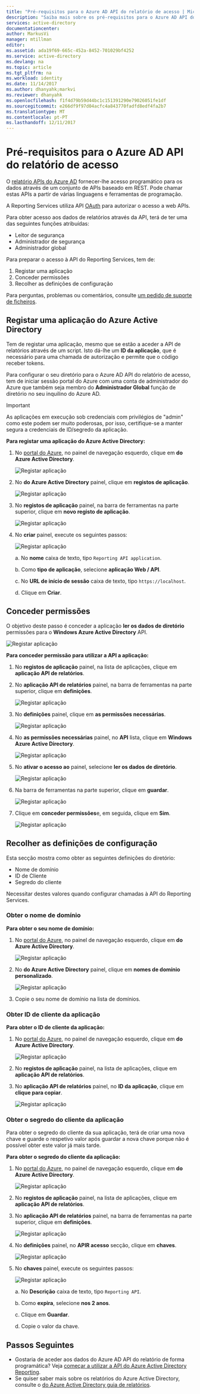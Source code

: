 ```yaml
---
title: "Pré-requisitos para o Azure AD API do relatório de acesso | Microsoft Docs"
description: "Saiba mais sobre os pré-requisitos para o Azure AD API do relatório de acesso"
services: active-directory
documentationcenter: 
author: MarkusVi
manager: mtillman
editor: 
ms.assetid: ada19f69-665c-452a-8452-701029bf4252
ms.service: active-directory
ms.devlang: na
ms.topic: article
ms.tgt_pltfrm: na
ms.workload: identity
ms.date: 11/14/2017
ms.author: dhanyahk;markvi
ms.reviewer: dhanyahk
ms.openlocfilehash: f1f4d79b59d44bc1c151391290e79026051fe1df
ms.sourcegitcommit: e266df9f97d04acfc4a843770fadfd8edf4fa2b7
ms.translationtype: MT
ms.contentlocale: pt-PT
ms.lasthandoff: 12/11/2017
---
```

# <a name="prerequisites-to-access-the-azure-ad-reporting-api"></a>Pré-requisitos para o Azure AD API do relatório de acesso

O [relatório APIs do Azure AD](https://msdn.microsoft.com/library/azure/ad/graph/howto/azure-ad-reports-and-events-preview) fornecer-lhe acesso programático para os dados através de um conjunto de APIs baseado em REST. Pode chamar estas APIs a partir de várias linguagens e ferramentas de programação.

A Reporting Services utiliza API [OAuth](https://msdn.microsoft.com/library/azure/dn645545.aspx) para autorizar o acesso a web APIs. 

Para obter acesso aos dados de relatórios através da API, terá de ter uma das seguintes funções atribuídas:

- Leitor de segurança
- Administrador de segurança
- Administrador global


Para preparar o acesso à API do Reporting Services, tem de:

1. Registar uma aplicação 
2. Conceder permissões 
3. Recolher as definições de configuração 

Para perguntas, problemas ou comentários, consulte [um pedido de suporte de ficheiros](https://docs.microsoft.com/azure/active-directory/active-directory-troubleshooting-support-howto).

## <a name="register-an-azure-active-directory-application"></a>Registar uma aplicação do Azure Active Directory

Tem de registar uma aplicação, mesmo que se estão a aceder a API de relatórios através de um script. Isto dá-lhe um **ID da aplicação**, que é necessário para uma chamada de autorização e permite que o código receber tokens.

Para configurar o seu diretório para o Azure AD API do relatório de acesso, tem de iniciar sessão portal do Azure com uma conta de administrador do Azure que também seja membro do **Administrador Global** função de diretório no seu inquilino do Azure AD.

> [!IMPORTANT]
> As aplicações em execução sob credenciais com privilégios de "admin" como este podem ser muito poderosas, por isso, certifique-se a manter segura a credenciais de ID/segredo da aplicação.
> 


**Para registar uma aplicação do Azure Active Directory:**

1. No [portal do Azure](https://portal.azure.com), no painel de navegação esquerdo, clique em **do Azure Active Directory**.
   
    ![Registar aplicação](./media/active-directory-reporting-api-prerequisites-azure-portal/01.png) 

2. No **do Azure Active Directory** painel, clique em **registos de aplicação**.

    ![Registar aplicação](./media/active-directory-reporting-api-prerequisites-azure-portal/02.png) 

3. No **registos de aplicação** painel, na barra de ferramentas na parte superior, clique em **novo registo de aplicação**.

    ![Registar aplicação](./media/active-directory-reporting-api-prerequisites-azure-portal/03.png)

4. No **criar** painel, execute os seguintes passos:

    ![Registar aplicação](./media/active-directory-reporting-api-prerequisites-azure-portal/04.png)

    a. No **nome** caixa de texto, tipo `Reporting API application`.

    b. Como **tipo de aplicação**, selecione **aplicação Web / API**.

    c. No **URL de início de sessão** caixa de texto, tipo `https://localhost`.

    d. Clique em **Criar**. 


## <a name="grant-permissions"></a>Conceder permissões 

O objetivo deste passo é conceder a aplicação **ler os dados de diretório** permissões para o **Windows Azure Active Directory** API.

![Registar aplicação](./media/active-directory-reporting-api-prerequisites-azure-portal/16.png)
 

**Para conceder permissão para utilizar a API a aplicação:**

1. No **registos de aplicação** painel, na lista de aplicações, clique em **aplicação API de relatórios**.

2. No **aplicação API de relatórios** painel, na barra de ferramentas na parte superior, clique em **definições**. 

    ![Registar aplicação](./media/active-directory-reporting-api-prerequisites-azure-portal/05.png)

3. No **definições** painel, clique em **as permissões necessárias**. 

    ![Registar aplicação](./media/active-directory-reporting-api-prerequisites-azure-portal/06.png)

4. No **as permissões necessárias** painel, no **API** lista, clique em **Windows Azure Active Directory**. 

    ![Registar aplicação](./media/active-directory-reporting-api-prerequisites-azure-portal/07.png)

5. No **ativar o acesso ao** painel, selecione **ler os dados de diretório**. 

    ![Registar aplicação](./media/active-directory-reporting-api-prerequisites-azure-portal/08.png)

6. Na barra de ferramentas na parte superior, clique em **guardar**.

    ![Registar aplicação](./media/active-directory-reporting-api-prerequisites-azure-portal/15.png)

7. Clique em **conceder permissões**e, em seguida, clique em **Sim**.

    ![Registar aplicação](./media/active-directory-reporting-api-prerequisites-azure-portal/17.png)


## <a name="gather-configuration-settings"></a>Recolher as definições de configuração 
Esta secção mostra como obter as seguintes definições do diretório:

* Nome de domínio
* ID de Cliente
* Segredo do cliente

Necessitar destes valores quando configurar chamadas à API do Reporting Services. 

### <a name="get-your-domain-name"></a>Obter o nome de domínio

**Para obter o seu nome de domínio:**

1. No [portal do Azure](https://portal.azure.com), no painel de navegação esquerdo, clique em **do Azure Active Directory**.
   
    ![Registar aplicação](./media/active-directory-reporting-api-prerequisites-azure-portal/01.png) 

2. No **do Azure Active Directory** painel, clique em **nomes de domínio personalizado**.

    ![Registar aplicação](./media/active-directory-reporting-api-prerequisites-azure-portal/09.png) 

3. Copie o seu nome de domínio na lista de domínios.


### <a name="get-your-applications-client-id"></a>Obter ID de cliente da aplicação

**Para obter o ID de cliente da aplicação:**

1. No [portal do Azure](https://portal.azure.com), no painel de navegação esquerdo, clique em **do Azure Active Directory**.
   
    ![Registar aplicação](./media/active-directory-reporting-api-prerequisites-azure-portal/01.png) 

2. No **registos de aplicação** painel, na lista de aplicações, clique em **aplicação API de relatórios**.

3. No **aplicação API de relatórios** painel, no **ID da aplicação**, clique em **clique para copiar**.

    ![Registar aplicação](./media/active-directory-reporting-api-prerequisites-azure-portal/11.png) 



### <a name="get-your-applications-client-secret"></a>Obter o segredo do cliente da aplicação
Para obter o segredo do cliente da sua aplicação, terá de criar uma nova chave e guarde o respetivo valor após guardar a nova chave porque não é possível obter este valor já mais tarde.

**Para obter o segredo do cliente da aplicação:**

1. No [portal do Azure](https://portal.azure.com), no painel de navegação esquerdo, clique em **do Azure Active Directory**.
   
    ![Registar aplicação](./media/active-directory-reporting-api-prerequisites-azure-portal/01.png) 

2. No **registos de aplicação** painel, na lista de aplicações, clique em **aplicação API de relatórios**.


3. No **aplicação API de relatórios** painel, na barra de ferramentas na parte superior, clique em **definições**. 

    ![Registar aplicação](./media/active-directory-reporting-api-prerequisites-azure-portal/05.png)

4. No **definições** painel, no **APIR acesso** secção, clique em **chaves**. 

    ![Registar aplicação](./media/active-directory-reporting-api-prerequisites-azure-portal/12.png)


5. No **chaves** painel, execute os seguintes passos:

    ![Registar aplicação](./media/active-directory-reporting-api-prerequisites-azure-portal/14.png)

    a. No **Descrição** caixa de texto, tipo `Reporting API`.

    b. Como **expira**, selecione **nos 2 anos**.

    c. Clique em **Guardar**.

    d. Copie o valor da chave.


## <a name="next-steps"></a>Passos Seguintes
* Gostaria de aceder aos dados do Azure AD API do relatório de forma programática? Veja [começar a utilizar a API do Azure Active Directory Reporting](active-directory-reporting-api-getting-started.md).
* Se quiser saber mais sobre os relatórios do Azure Active Directory, consulte o [do Azure Active Directory guia de relatórios](active-directory-reporting-guide.md).  

